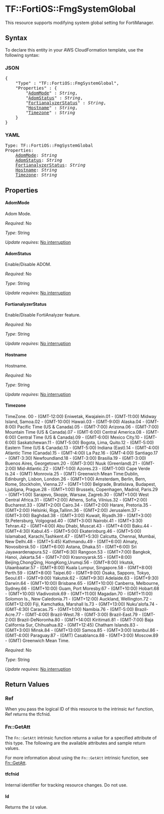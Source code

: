 # TF::FortiOS::FmgSystemGlobal

This resource supports modifying system global setting for FortiManager.

## Syntax

To declare this entity in your AWS CloudFormation template, use the following syntax:

### JSON

<pre>
{
    "Type" : "TF::FortiOS::FmgSystemGlobal",
    "Properties" : {
        "<a href="#adommode" title="AdomMode">AdomMode</a>" : <i>String</i>,
        "<a href="#adomstatus" title="AdomStatus">AdomStatus</a>" : <i>String</i>,
        "<a href="#fortianalyzerstatus" title="FortianalyzerStatus">FortianalyzerStatus</a>" : <i>String</i>,
        "<a href="#hostname" title="Hostname">Hostname</a>" : <i>String</i>,
        "<a href="#timezone" title="Timezone">Timezone</a>" : <i>String</i>
    }
}
</pre>

### YAML

<pre>
Type: TF::FortiOS::FmgSystemGlobal
Properties:
    <a href="#adommode" title="AdomMode">AdomMode</a>: <i>String</i>
    <a href="#adomstatus" title="AdomStatus">AdomStatus</a>: <i>String</i>
    <a href="#fortianalyzerstatus" title="FortianalyzerStatus">FortianalyzerStatus</a>: <i>String</i>
    <a href="#hostname" title="Hostname">Hostname</a>: <i>String</i>
    <a href="#timezone" title="Timezone">Timezone</a>: <i>String</i>
</pre>

## Properties

#### AdomMode

Adom Mode.

_Required_: No

_Type_: String

_Update requires_: [No interruption](https://docs.aws.amazon.com/AWSCloudFormation/latest/UserGuide/using-cfn-updating-stacks-update-behaviors.html#update-no-interrupt)

#### AdomStatus

Enable/Disable ADOM.

_Required_: No

_Type_: String

_Update requires_: [No interruption](https://docs.aws.amazon.com/AWSCloudFormation/latest/UserGuide/using-cfn-updating-stacks-update-behaviors.html#update-no-interrupt)

#### FortianalyzerStatus

Enable/Disable FortiAnalyzer feature.

_Required_: No

_Type_: String

_Update requires_: [No interruption](https://docs.aws.amazon.com/AWSCloudFormation/latest/UserGuide/using-cfn-updating-stacks-update-behaviors.html#update-no-interrupt)

#### Hostname

Hostname.

_Required_: No

_Type_: String

_Update requires_: [No interruption](https://docs.aws.amazon.com/AWSCloudFormation/latest/UserGuide/using-cfn-updating-stacks-update-behaviors.html#update-no-interrupt)

#### Timezone

TimeZone. 00 - (GMT-12:00) Eniwetak, Kwajalein.01 - (GMT-11:00) Midway Island, Samoa.02 - (GMT-10:00) Hawaii.03 - (GMT-9:00) Alaska.04 - (GMT-8:00) Pacific Time (US & Canada).05 - (GMT-7:00) Arizona.06 - (GMT-7:00) Mountain Time (US & Canada).07 - (GMT-6:00) Central America.08 - (GMT-6:00) Central Time (US & Canada).09 - (GMT-6:00) Mexico City.10 - (GMT-6:00) Saskatchewan.11 - (GMT-5:00) Bogota, Lima, Quito.12 - (GMT-5:00) Eastern Time (US & Canada).13 - (GMT-5:00) Indiana (East).14 - (GMT-4:00) Atlantic Time (Canada).15 - (GMT-4:00) La Paz.16 - (GMT-4:00) Santiago.17 - (GMT-3:30) Newfoundland.18 - (GMT-3:00) Brasilia.19 - (GMT-3:00) Buenos Aires, Georgetown.20 - (GMT-3:00) Nuuk (Greenland).21 - (GMT-2:00) Mid-Atlantic.22 - (GMT-1:00) Azores.23 - (GMT-1:00) Cape Verde Is.24 - (GMT) Monrovia.25 - (GMT) Greenwich Mean Time:Dublin, Edinburgh, Lisbon, London.26 - (GMT+1:00) Amsterdam, Berlin, Bern, Rome, Stockholm, Vienna.27 - (GMT+1:00) Belgrade, Bratislava, Budapest, Ljubljana, Prague.28 - (GMT+1:00) Brussels, Copenhagen, Madrid, Paris.29 - (GMT+1:00) Sarajevo, Skopje, Warsaw, Zagreb.30 - (GMT+1:00) West Central Africa.31 - (GMT+2:00) Athens, Sofia, Vilnius.32 - (GMT+2:00) Bucharest.33 - (GMT+2:00) Cairo.34 - (GMT+2:00) Harare, Pretoria.35 - (GMT+2:00) Helsinki, Riga,Tallinn.36 - (GMT+2:00) Jerusalem.37 - (GMT+3:00) Baghdad.38 - (GMT+3:00) Kuwait, Riyadh.39 - (GMT+3:00) St.Petersburg, Volgograd.40 - (GMT+3:00) Nairobi.41 - (GMT+3:30) Tehran.42 - (GMT+4:00) Abu Dhabi, Muscat.43 - (GMT+4:00) Baku.44 - (GMT+4:30) Kabul.45 - (GMT+5:00) Ekaterinburg.46 - (GMT+5:00) Islamabad, Karachi,Tashkent.47 - (GMT+5:30) Calcutta, Chennai, Mumbai, New Delhi.48 - (GMT+5:45) Kathmandu.49 - (GMT+6:00) Almaty, Novosibirsk.50 - (GMT+6:00) Astana, Dhaka.51 - (GMT+6:00) Sri Jayawardenapura.52 - (GMT+6:30) Rangoon.53 - (GMT+7:00) Bangkok, Hanoi, Jakarta.54 - (GMT+7:00) Krasnoyarsk.55 - (GMT+8:00) Beijing,ChongQing, HongKong,Urumqi.56 - (GMT+8:00) Irkutsk, Ulaanbaatar.57 - (GMT+8:00) Kuala Lumpur, Singapore.58 - (GMT+8:00) Perth.59 - (GMT+8:00) Taipei.60 - (GMT+9:00) Osaka, Sapporo, Tokyo, Seoul.61 - (GMT+9:00) Yakutsk.62 - (GMT+9:30) Adelaide.63 - (GMT+9:30) Darwin.64 - (GMT+10:00) Brisbane.65 - (GMT+10:00) Canberra, Melbourne, Sydney.66 - (GMT+10:00) Guam, Port Moresby.67 - (GMT+10:00) Hobart.68 - (GMT+10:00) Vladivostok.69 - (GMT+11:00) Magadan.70 - (GMT+11:00) Solomon Is., New Caledonia.71 - (GMT+12:00) Auckland, Wellington.72 - (GMT+12:00) Fiji, Kamchatka, Marshall Is.73 - (GMT+13:00) Nuku'alofa.74 - (GMT-4:30) Caracas.75 - (GMT+1:00) Namibia.76 - (GMT-5:00) Brazil-Acre.77 - (GMT-4:00) Brazil-West.78 - (GMT-3:00) Brazil-East.79 - (GMT-2:00) Brazil-DeNoronha.80 - (GMT+14:00) Kiritimati.81 - (GMT-7:00) Baja California Sur, Chihuahua.82 - (GMT+12:45) Chatham Islands.83 - (GMT+3:00) Minsk.84 - (GMT+13:00) Samoa.85 - (GMT+3:00) Istanbul.86 - (GMT-4:00) Paraguay.87 - (GMT) Casablanca.88 - (GMT+3:00) Moscow.89 - (GMT) Greenwich Mean Time.

_Required_: No

_Type_: String

_Update requires_: [No interruption](https://docs.aws.amazon.com/AWSCloudFormation/latest/UserGuide/using-cfn-updating-stacks-update-behaviors.html#update-no-interrupt)

## Return Values

### Ref

When you pass the logical ID of this resource to the intrinsic `Ref` function, Ref returns the tfcfnid.

### Fn::GetAtt

The `Fn::GetAtt` intrinsic function returns a value for a specified attribute of this type. The following are the available attributes and sample return values.

For more information about using the `Fn::GetAtt` intrinsic function, see [Fn::GetAtt](https://docs.aws.amazon.com/AWSCloudFormation/latest/UserGuide/intrinsic-function-reference-getatt.html).

#### tfcfnid

Internal identifier for tracking resource changes. Do not use.

#### Id

Returns the <code>Id</code> value.

